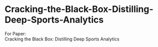 # Cracking-the-Black-Box-Distilling-Deep-Sports-Analytics
For Paper:<br/>
Cracking the Black Box: Distilling Deep Sports Analytics
